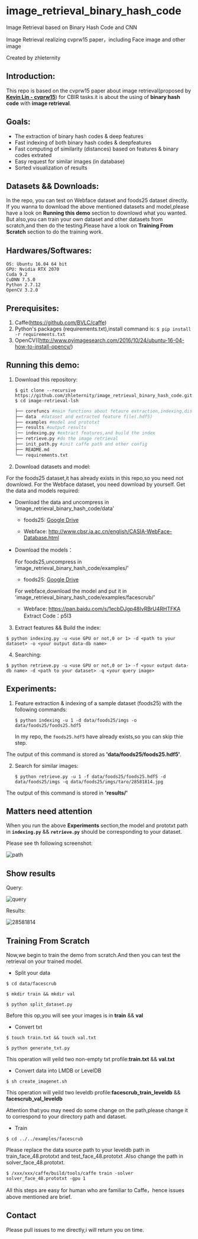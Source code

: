 # image_retrieval_binary_hash_code
Image Retrieval based on Binary Hash Code and CNN

Image Retrieval realizing cvprw15 paper，including Face image and other image

Created by zhleternity

## Introduction:

This repo is based on the cvprw15 paper about image retrieval(proposed by [**Kevin Lin - cvprw15**](https://github.com/kevinlin311tw/caffe-cvprw15)) for CBIR tasks.it is about the using of **binary hash code** with **image retrieval**.

## Goals:

  * The extraction of binary hash codes & deep features
  * Fast indexing of both binary hash codes & deepfeatures
  * Fast computing of similarity (distances) based on features & binary codes extrated
  * Easy request for similar images (in database)
  * Sorted visualization of results

## Datasets && Downloads:

In the repo, you can test on Webface dataset and foods25 dataset directly. If you wanna to download the above mentioned datasets and model,please have a look on **Running this demo** section to downlowd what you wanted.
But also,you can train your own dataset and other datasets from scratch,and then do the testing.Please have a look on **Training From Scratch** section to do the training work.

## Hardwares/Softwares:
    OS: Ubuntu 16.04 64 bit
    GPU: Nvidia RTX 2070
    Cuda 9.2
    CuDNN 7.5.0
    Python 2.7.12
    OpenCV 3.2.0
    
## Prerequisites:

  1. Caffe(https://github.com/BVLC/caffe)
  2. Python's packages (requirements.txt),install command is: ```$ pip install -r requirements.txt```
  3. OpenCV((http://www.pyimagesearch.com/2016/10/24/ubuntu-16-04-how-to-install-opencv/)

## Running this demo:

1. Download this repository:

    ```
    $ git clone --recursive https://github.com/zhleternity/image_retrieval_binary_hash_code.git
    $ cd image-retrieval-lsh
    ```
    
    ```sh
    ├── corefuncs #main functions about fetaure extraction,indexing,distances,and results showing
    ├── data  #dataset and extracted feature file(.hdf5)
    ├── examples #model and prototxt
    ├── results #output results
    |── indexing.py #extract features,and build the index
    ├── retrieve.py #do the image retrieval
    ├── init_path.py #init caffe path and other config
    ├── README.md
    └── requirements.txt
    ```
  
2. Download datasets and model:

For the foods25 dataset,it has already exists in this repo,so you need not downlowd.
For the Webface dataset, you need download by yourself.
Get the data and models required:

- Download the data and uncompress in 'image_retrieval_binary_hash_code/data'

  * foods25: [Google Drive](https://drive.google.com/open?id=0B_Rjj_NgCayPRExDYkNKTWF1bjQ)
  
  * Webface: http://www.cbsr.ia.ac.cn/english/CASIA-WebFace-Database.html
  
- Download the models：

  For foods25,uncompress in 'image_retrieval_binary_hash_code/examples/'
  
  * foods25: [Google Drive](https://drive.google.com/open?id=0B_Rjj_NgCayPcC1kNXlRWmRWY2M)
  
  For webface,download the model and put it in 'image_retrieval_binary_hash_code/examples/facescrub/'
  
  * Webface: https://pan.baidu.com/s/1ecbDJgp48IvRBrU4RHTFKA Extract Code：p5l3 

  
3. Extract features && Build the index:

```
$ python indexing.py -u <use GPU or not,0 or 1> -d <path to your dataset> -o <your output data-db name>
```

4. Searching:

```
$ python retrieve.py -u <use GPU or not,0 or 1> -f <your output data-db name> -d <path to your dataset> -q <your query image>
```
    
## Experiments:

1. Feature extraction & indexing of a sample dataset (foods25) with the following commands:
    
    ```
    $ python indexing -u 1 -d data/foods25/imgs -o data/foods25/foods25.hdf5
    ```
    In my repo, the `foods25.hdf5` have already exists,so you can skip thie step.
  
  The output of this command is stored as **'data/foods25/foods25.hdf5'**.
  
2. Search for similar images:

    ```
    $ python retrieve.py -u 1 -f data/foods25/foods25.hdf5 -d data/foods25/imgs -q data/foods25/imgs/taro/28581814.jpg
    ```
  
  The output of this command is stored in **'results/'**
  
## Matters need attention

When you run the above **Experiments** section,the model and prototxt path in **`indexing.py`** && **`retrieve.py`** should be corresponding to your dataset.

Please see th following screenshot:

![path](demo/path.jpg)

## Show results

Query:

![query](results/query.jpg)

Results:

![28581814](results/28581814.jpg)

## Training From Scratch

Now,we begin to train the demo from scratch.And then you can test the retrieval on your trained model.

- Split your data

```
$ cd data/facescrub

$ mkdir train && mkdir val

$ python split_dataset.py
```
Before this op,you will see your images is in **train** && **val**

- Convert txt

```
$ touch train.txt && touch val.txt

$ python generate_txt.py
```
This operation will yeild two non-empty txt profile:**train.txt** && **val.txt**

- Convert data into LMDB or LevelDB

```
$ sh create_imagenet.sh
```
This operation will yeild two leveldb profile:**facescrub_train_leveldb** && **facescrub_val_leveldb**

Attention that:you may need do some change on the path,please change it to correspond to your directory path and dataset.

- Train

```
$ cd ../../examples/facescrub
```
Please replace the data source path to your leveldb path in train_face_48.prototxt and test_face_48.prototxt .Also change the path in solver_face_48.prototxt.
```
$ /xxx/xxx/caffe/build/tools/caffe train -solver solver_face_48.prototxt -gpu 1
```
All this steps are easy for human who are familiar to Caffe，hence issues above mentioned are brief.

## Contact
Please pull issues to me directly,i will return you on time.

